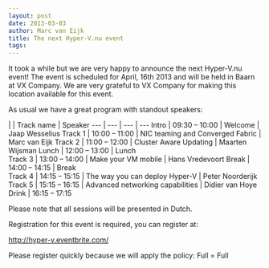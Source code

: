 ```yaml
---
layout: post
date: 2013-03-03
author: Marc van Eijk
title: The next Hyper-V.nu event
tags: 
---
```

It took a while but we are very happy to announce the next Hyper-V.nu event! The event is scheduled for April, 16th 2013 and will be held in Baarn at VX Company. We are very grateful to VX Company for making this location available for this event.

As usual we have a great program with standout speakers:

 | | Track name | Speaker 
 --- | --- | --- | ---
Intro | 09:30 – 10:00 | Welcome | Jaap Wesselius 
Track 1 | 10:00 – 11:00 | NIC teaming and Converged Fabric | Marc van Eijk 
Track 2 | 11:00 – 12:00 | Cluster Aware Updating | Maarten Wijsman 
Lunch | 12:00 – 13:00 | Lunch   
Track 3 | 13:00 – 14:00 | Make your VM mobile | Hans Vredevoort 
Break | 14:00 – 14:15 | Break   
Track 4 | 14:15 – 15:15 | The way you can deploy Hyper-V | Peter Noorderijk 
Track 5 | 15:15 – 16:15 | Advanced networking capabilities | Didier van Hoye 
Drink | 16:15 – 17:15     

Please note that all sessions will be presented in Dutch.

Registration for this event is required, you can register at: 

<http://hyper-v.eventbrite.com/>

Please register quickly because we will apply the policy: Full = Full
